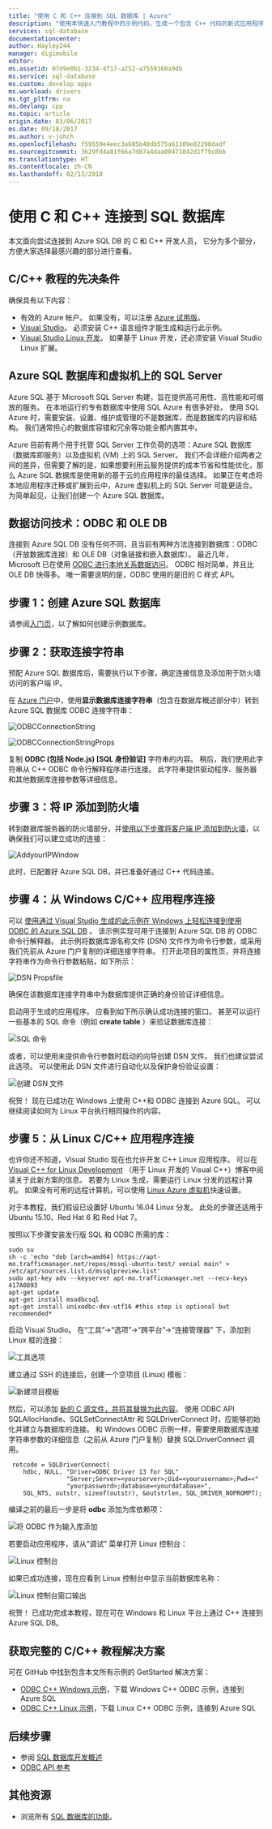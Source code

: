 ```yaml
---
title: "使用 C 和 C++ 连接到 SQL 数据库 | Azure"
description: "使用本快速入门教程中的示例代码，生成一个包含 C++ 代码的新式应用程序，该应用程序由云中强大的关系数据库 Azure SQL 数据库提供支持。"
services: sql-database
documentationcenter: 
author: Hayley244
manager: digimobile
editor: 
ms.assetid: 07d9e0b1-3234-4f17-a252-a7559160a9db
ms.service: sql-database
ms.custom: develop apps
ms.workload: drivers
ms.tgt_pltfrm: na
ms.devlang: cpp
ms.topic: article
origin.date: 03/06/2017
ms.date: 09/18/2017
ms.author: v-johch
ms.openlocfilehash: f59559e4eec3a685b40db575a61109e82298dadf
ms.sourcegitcommit: 3629fd4a81f66a7d87a4daa00471042d1f79c8bb
ms.translationtype: HT
ms.contentlocale: zh-CN
ms.lasthandoff: 02/13/2018
---
```

# <a name="connect-to-sql-database-using-c-and-c"></a>使用 C 和 C++ 连接到 SQL 数据库
本文面向尝试连接到 Azure SQL DB 的 C 和 C++ 开发人员， 它分为多个部分，方便大家选择最感兴趣的部分进行查看。 

## <a name="prerequisites-for-the-cc-tutorial"></a>C/C++ 教程的先决条件
确保具有以下内容：

* 有效的 Azure 帐户。 如果没有，可以注册 [Azure 试用版](https://www.azure.cn/pricing/1rmb-trial/)。
* [Visual Studio](https://www.visualstudio.com/downloads/)。 必须安装 C++ 语言组件才能生成和运行此示例。
* [Visual Studio Linux 开发](https://visualstudiogallery.msdn.microsoft.com/725025cf-7067-45c2-8d01-1e0fd359ae6e)。 如果基于 Linux 开发，还必须安装 Visual Studio Linux 扩展。 

## <a id="AzureSQL"></a>Azure SQL 数据库和虚拟机上的 SQL Server
Azure SQL 基于 Microsoft SQL Server 构建，旨在提供高可用性、高性能和可缩放的服务。 在本地运行的专有数据库中使用 SQL Azure 有很多好处。 使用 SQL Azure 时，需要安装、设置、维护或管理的不是数据库，而是数据库的内容和结构。 我们通常担心的数据库容错和冗余等功能全都内置其中。 

Azure 目前有两个用于托管 SQL Server 工作负荷的选项：Azure SQL 数据库（数据库即服务）以及虚拟机 (VM) 上的 SQL Server。 我们不会详细介绍两者之间的差异，但需要了解的是，如果想要利用云服务提供的成本节省和性能优化，那么 Azure SQL 数据库是使用新的基于云的应用程序的最佳选择。 如果正在考虑将本地应用程序迁移或扩展到云中，Azure 虚拟机上的 SQL Server 可能更适合。 为简单起见，让我们创建一个 Azure SQL 数据库。 

## <a id="ODBC"></a>数据访问技术：ODBC 和 OLE DB
连接到 Azure SQL DB 没有任何不同，且当前有两种方法连接到数据库：ODBC（开放数据库连接）和 OLE DB（对象链接和嵌入数据库）。 最近几年，Microsoft 已在使用 [ODBC 进行本地关系数据访问](https://blogs.msdn.microsoft.com/sqlnativeclient/2011/08/29/microsoft-is-aligning-with-odbc-for-native-relational-data-access/)。 ODBC 相对简单，并且比 OLE DB 快得多。 唯一需要说明的是，ODBC 使用的是旧的 C 样式 API。 

## <a id="Create"></a>步骤 1：创建 Azure SQL 数据库
请参阅[入门页](sql-database-get-started-portal.md)，以了解如何创建示例数据库。

## <a id="ConnectionString"></a>步骤 2：获取连接字符串
预配 Azure SQL 数据库后，需要执行以下步骤，确定连接信息及添加用于防火墙访问的客户端 IP。 

在 [Azure 门户](https://portal.azure.cn/)中，使用**显示数据库连接字符串**（包含在数据库概述部分中）转到 Azure SQL 数据库 ODBC 连接字符串： 

![ODBCConnectionString](./media/sql-database-develop-cplusplus-simple/azureportal.png)

![ODBCConnectionStringProps](./media/sql-database-develop-cplusplus-simple/dbconnection.png)

复制 **ODBC (包括 Node.js) [SQL 身份验证]** 字符串的内容。 稍后，我们使用此字符串从 C++ ODBC 命令行解释程序进行连接。 此字符串提供驱动程序、服务器和其他数据库连接参数等详细信息。 

## <a id="Firewall"></a>步骤 3：将 IP 添加到防火墙
转到数据库服务器的防火墙部分，并[使用以下步骤将客户端 IP 添加到防火墙](sql-database-configure-firewall-settings.md)，以确保我们可以建立成功的连接： 

![AddyourIPWindow](./media/sql-database-develop-cplusplus-simple/ip.png)

此时，已配置好 Azure SQL DB，并已准备好通过 C++ 代码连接。 

## <a id="Windows"></a>步骤 4：从 Windows C/C++ 应用程序连接
可以 [使用通过 Visual Studio 生成的此示例在 Windows 上轻松连接到使用 ODBC 的 Azure SQL DB](https://github.com/Microsoft/VCSamples/tree/master/VC2015Samples/ODBC%20database%20sample%20%28windows%29) 。 该示例实现可用于连接到 Azure SQL DB 的 ODBC 命令行解释器。 此示例将数据库源名称文件 (DSN) 文件作为命令行参数，或采用我们先前从 Azure 门户复制的详细连接字符串。 打开此项目的属性页，并将连接字符串作为命令行参数粘贴，如下所示： 

![DSN Propsfile](./media/sql-database-develop-cplusplus-simple/props.png)

确保在该数据库连接字符串中为数据库提供正确的身份验证详细信息。 

启动用于生成的应用程序。 应看到如下所示确认成功连接的窗口。 甚至可以运行一些基本的 SQL 命令（例如 **create table** ）来验证数据库连接：

![SQL 命令](./media/sql-database-develop-cplusplus-simple/sqlcommands.png)

或者，可以使用未提供命令行参数时启动的向导创建 DSN 文件。 我们也建议尝试此选项。 可以使用此 DSN 文件进行自动化以及保护身份验证设置： 

![创建 DSN 文件](./media/sql-database-develop-cplusplus-simple/datasource.png)

祝贺！ 现在已成功在 Windows 上使用 C++和 ODBC 连接到 Azure SQL。 可以继续阅读如何为 Linux 平台执行相同操作的内容。 

## <a id="Linux"></a>步骤 5：从 Linux C/C++ 应用程序连接
也许你还不知道，Visual Studio 现在也允许开发 C++ Linux 应用程序。 可以在 [Visual C++ for Linux Development](https://blogs.msdn.microsoft.com/vcblog/2016/03/30/visual-c-for-linux-development/) （用于 Linux 开发的 Visual C++）博客中阅读关于此新方案的信息。 若要为 Linux 生成，需要运行 Linux 分发的远程计算机。 如果没有可用的远程计算机，可以使用 [Linux Azure 虚拟机](../virtual-machines/linux/quick-create-cli.md)快速设置。 

对于本教程，我们假设已设置好 Ubuntu 16.04 Linux 分发。 此处的步骤还适用于 Ubuntu 15.10、Red Hat 6 和 Red Hat 7。 

按照以下步骤安装发行版 SQL 和 ODBC 所需的库：

```
sudo su
sh -c 'echo "deb [arch=amd64] https://apt-mo.trafficmanager.net/repos/mssql-ubuntu-test/ xenial main" > /etc/apt/sources.list.d/mssqlpreview.list'
sudo apt-key adv --keyserver apt-mo.trafficmanager.net --recv-keys 417A0893
apt-get update
apt-get install msodbcsql
apt-get install unixodbc-dev-utf16 #this step is optional but recommended*
```

启动 Visual Studio。 在“工具”->“选项”->“跨平台”->“连接管理器” 下，添加到 Linux 框的连接： 

![工具选项](./media/sql-database-develop-cplusplus-simple/tools.png)

建立通过 SSH 的连接后，创建一个空项目 (Linux) 模板： 

![新建项目模板](./media/sql-database-develop-cplusplus-simple/template.png)

然后，可以添加 [ 新的 C 源文件，并将其替换为此内容](https://github.com/Microsoft/VCSamples/blob/master/VC2015Samples/ODBC%20database%20sample%20%28linux%29/odbcconnector/odbcconnector.c)。 使用 ODBC API SQLAllocHandle、SQLSetConnectAttr 和 SQLDriverConnect 时，应能够初始化并建立与数据库的连接。 和 Windows ODBC 示例一样，需要使用数据库连接字符串参数的详细信息（之前从 Azure 门户复制）替换 SQLDriverConnect 调用。 

```
 retcode = SQLDriverConnect(
    hdbc, NULL, "Driver=ODBC Driver 13 for SQL"
                "Server;Server=<yourserver>;Uid=<yourusername>;Pwd=<"
                "yourpassword>;database=<yourdatabase>",
    SQL_NTS, outstr, sizeof(outstr), &outstrlen, SQL_DRIVER_NOPROMPT);
```

编译之前的最后一步是将 **odbc** 添加为库依赖项： 

![将 ODBC 作为输入库添加](./media/sql-database-develop-cplusplus-simple/lib.png)

若要启动应用程序，请从“调试”  菜单打开 Linux 控制台： 

![Linux 控制台](./media/sql-database-develop-cplusplus-simple/linuxconsole.png)

如果已成功连接，现在应看到 Linux 控制台中显示当前数据库名称： 

![Linux 控制台窗口输出](./media/sql-database-develop-cplusplus-simple/linuxconsolewindow.png)

祝贺！ 已成功完成本教程，现在可在 Windows 和 Linux 平台上通过 C++ 连接到 Azure SQL DB。

## <a id="GetSolution"></a>获取完整的 C/C++ 教程解决方案
可在 GitHub 中找到包含本文所有示例的 GetStarted 解决方案：

* [ODBC C++ Windows 示例](https://github.com/Microsoft/VCSamples/tree/master/VC2015Samples/ODBC%20database%20sample%20%28windows%29)，下载 Windows C++ ODBC 示例，连接到 Azure SQL
* [ODBC C++ Linux 示例](https://github.com/Microsoft/VCSamples/tree/master/VC2015Samples/ODBC%20database%20sample%20%28linux%29)，下载 Linux C++ ODBC 示例，连接到 Azure SQL

## <a name="next-steps"></a>后续步骤
* 参阅 [SQL 数据库开发概述](sql-database-develop-overview.md)
* [ODBC API 参考](https://docs.microsoft.com/sql/odbc/reference/syntax/odbc-api-reference/)

## <a name="additional-resources"></a>其他资源
* 浏览所有 [SQL 数据库的功能](https://www.azure.cn/home/features/sql-database/)。
<!--Update_Description: update metadata-->